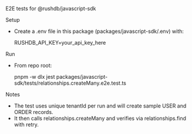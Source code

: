 E2E tests for @rushdb/javascript-sdk

Setup
- Create a .env file in this package (packages/javascript-sdk/.env) with:

  RUSHDB_API_KEY=your_api_key_here

Run
- From repo root:

  pnpm -w dlx jest packages/javascript-sdk/tests/relationships.createMany.e2e.test.ts

Notes
- The test uses unique tenantId per run and will create sample USER and ORDER records.
- It then calls relationships.createMany and verifies via relationships.find with retry.
